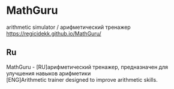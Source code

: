 # MathGuru
arithmetic simulator /  арифметический тренажер
https://regicidekk.github.io/MathGuru/

## Ru
MathGuru - [RU]арифметический тренажер, предназначен для улучшения навыков арифметики<br>
[ENG]Arithmetic trainer designed to improve arithmetic skills.
